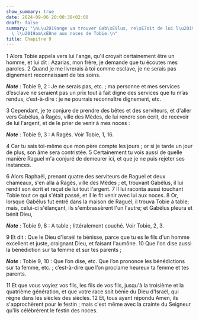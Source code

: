 ```yaml
---
show_summary: true
date: 2024-09-06 20:00:38+02:00
draft: false
summary: "\nL\u2019ange va trouver Gab\xE9lus, re\xE7oit de lui l\u2019argent, et\
  \ l\u2019am\xE8ne aux noces de Tobie.\n"
title: Chapitre 9
---
```





1 Alors Tobie appela vers lui l'ange, qu'il croyait certainement être un homme, et lui dit : Azarias, mon frère, je demande que tu écoutes mes paroles. 2 Quand je me livrerais à toi comme esclave, je ne serais pas dignement reconnaissant de tes soins.

***Note*** :  Tobie 9, 2 : Je ne serais pas, etc. ; ma personne et mes services d’esclave ne seraient pas un prix tout à fait digne des services que tu m’as rendus, c’est-à-dire : je ne pourrais reconnaître dignement, etc.

3 Cependant, je te conjure de prendre des bêtes et des serviteurs, et d'aller vers Gabélus, à Ragès, ville des Mèdes, de lui rendre son écrit, de recevoir de lui l'argent, et de le prier de venir à mes noces :

***Note*** :  Tobie 9, 3 : A Ragès. Voir Tobie, 1, 16.

4 Car tu sais toi-même que mon père compte les jours ; or si je tarde un jour de plus, son âme sera contristée. 5 Certainement tu vois aussi de quelle manière Raguel m'a conjuré de demeurer ici, et que je ne puis rejeter ses instances.


6 Alors Raphaël, prenant quatre des serviteurs de Raguel et deux chameaux, s'en alla à Ragès, ville des Mèdes ; et, trouvant Gabélus, il lui rendit son écrit et reçut de lui tout l'argent. 7 Il lui raconta aussi touchant Tobie tout ce qui s'était passé, et il le fit venir avec lui aux noces. 8 Or, lorsque Gabélus fut entré dans la maison de Raguel, il trouva Tobie à table; mais, celui-ci s'élançant, ils s'embrassèrent l'un l'autre; et Gabélus pleura et bénit Dieu,

***Note*** :  Tobie 9, 8 : A table ; littéralement couché. Voir Tobie, 2, 3.

9 Et dit : Que le Dieu d'Israël te bénisse, parce que tu es le fils d'un homme excellent et juste, craignant Dieu, et faisant l'aumône. 10 Que l'on dise aussi la bénédiction sur ta femme et sur tes parents ;

***Note*** :  Tobie 9, 10 : Que l’on dise, etc. Que l’on prononce les bénédictions sur ta femme, etc. ; c’est-à-dire que l’on proclame heureux ta femme et tes parents.

11 Et que vous voyiez vos fils, les fils de vos fils, jusqu'à la troisième et la quatrième génération, et que votre race soit bénie du Dieu d'Israël, qui règne dans les siècles des siècles. 12 Et, tous ayant répondu Amen, ils s'approchèrent pour le festin ; mais c'est même avec la crainte du Seigneur qu'ils célébrèrent le festin des noces.

